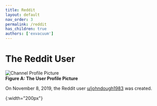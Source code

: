```yaml
---
title: Reddit
layout: default
nav_order: 3
permalink: /reddit
has_children: true
authors: ['exvacuum']
---
```


# The Reddit User
![Channel Profile Picture]
<br>
**Figure A: The User Profile Picture**

On November 8, 2019, the Reddit user [u/johndough1983](https://www.reddit.com/user/johndough1983/) was created.

[Channel Profile Picture]: ../assets/img/profileIcon_ecywggnusgy31.jpg
{:width="200px"}